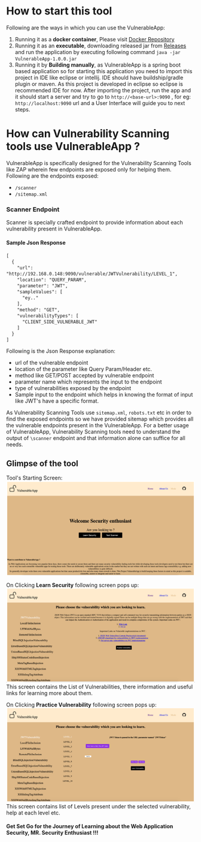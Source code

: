 # How to start this tool #
Following are the ways in which you can use the VulnerableApp:
1. Running it as a **docker container**, Please visit [Docker Repository](https://hub.docker.com/r/sasanlabs/owasp-vulnerableapp)
2. Running it as an **executable**, downloading released jar from [Releases](https://github.com/SasanLabs/VulnerableApp/releases) and run the application by executing following command `java -jar  VulnerableApp-1.0.0.jar`
3. Running it by **Building manually**, as VulnerableApp is a spring boot based application so for starting this application you need to import this project in IDE like eclipse or intellij. IDE should have buildship/gradle plugin or maven. As this project is developed in eclipse so eclipse is recommended IDE for now.
After importing the project, run the app and it should start a server and try to go to `http://<base-url>:9090` , for eg: `http://localhost:9090` url and a User Interface will guide you to next steps.


# How can Vulnerability Scanning tools use VulnerableApp ? #
VulnerableApp is specifically designed for the Vulnerability Scanning Tools like ZAP wherein few endpoints are exposed only for helping them.
Following are the endpoints exposed:
- `/scanner`
- `/sitemap.xml`

### Scanner Endpoint ###
Scanner is specially crafted endpoint to provide information about each vulnerability present in VulnerableApp.
#### Sample Json Response ####
```
[
  {
    "url": "http://192.168.0.148:9090/vulnerable/JWTVulnerability/LEVEL_1",
    "location": "QUERY_PARAM",
    "parameter": "JWT",
    "sampleValues": [
      "ey.."
    ],
    "method": "GET",
    "vulnerabilityTypes": [
      "CLIENT_SIDE_VULNERABLE_JWT"
    ]
  }
]
```
Following is the Json Response explanation:
- url of the vulnerable endpoint
- location of the parameter like Query Param/Header etc.
- method like GET/POST accepted by vulnerable endpoint
- parameter name which represents the input to the endpoint
- type of vulnerabilities exposed by the endpoint
- Sample input to the endpoint which helps in knowing the format of input like JWT's have a specific format.

As Vulnerability Scanning Tools use `sitemap.xml`, `robots.txt` etc in order to find the exposed endpoints so we have provided sitemap which provides all the vulnerable endpoints present in the VulnerableApp. For a better usage of VulnerableApp, Vulnerability Scanning tools need to understand the output of `\scanner` endpoint and that information alone can suffice for all needs. 

## Glimpse of the tool ##
Tool's Starting Screen:
![Welcome](/docs/Starting%20Screen.png)

On Clicking **Learn Security** following screen pops up:
![Learning Security](docs/Vulnerability%20list.png)
This screen contains the List of Vulnerabilities, there information and useful links for learning more about them.

On Clicking **Practice Vulnerability** following screen pops up:
![Practice Vulnerability](docs/Choosing%20Vulnerability%20Level%20Screen.png)
This screen contains list of Levels present under the selected vulnerability, help at each level etc.

#### Get Set Go for the Journey of Learning about the Web Application Security, MR. Security Enthusiast !!! ####
